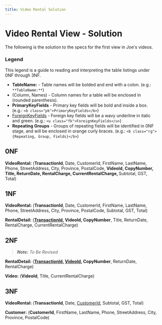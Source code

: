 ```yaml
---
title: Video Rental Solution
---
```

# Video Rental View - Solution

The following is the solution to the specs for the first view in Joe's videos.

### Legend

This legend is a guide to reading and interpreting the table listings under 0NF through 3NF.

- **TableName:** - Table names will be bolded and end with a colon. (e.g.: `**TableName:**`)
- (Column, Names) - Column names for a table will be enclosed in (rounded parenthesis).
- <b class="pk">PrimaryKeyFields</b> - Primary key fields will be bold and inside a box. (e.g.: `<b class="pk">PrimaryKeyFields</b>`)
- <u class="fk">ForeignKeyFields</u> - Foreign key fields will be a wavy underline in italic and green. (e.g.: `<u class="fk">ForeignKeyFields</u>`)
- <b class="rg">Repeating Groups</b> - Groups of repeating fields will be identified in 0NF stage, and will be enclosed in orange curly braces. (e.g.: `<b class="rg">{Repeating, Group, Fields}</b>`)

## 0NF

**VideoRental:** (<b class="pk">TransactionId</b>, Date, CustomerId, FirstName, LastName, Phone, StreetAddress, City, Province, PostalCode, <b class="rg"> VideoId, CopyNumber, Title, ReturnDate, RentalCharge, CurrentRentalCharge, </b> Subtotal, GST, Total)

## 1NF

**VideoRental:** (<b class="pk">TransactionId</b>, Date, CustomerId, FirstName, LastName, Phone, StreetAddress, City, Province, PostalCode, Subtotal, GST, Total)

**RentalDetail:** (<b class="pk"><u class="fk">TransactionId</u>, VideoId, CopyNumber</b>, Title, ReturnDate, RentalCharge, CurrentRentalCharge)

## 2NF

> ***Note:** To Be Revised*

**RentalDetail:** (<b class="pk"><u class="fk">TransactionId</u>, <u class="fk">VideoId</u>, CopyNumber</b>, ReturnDate, RentalCharge)

**Video:** (<b class="pk">VideoId</b>, Title, CurrentRentalCharge)

## 3NF

**VideoRental:** (<b class="pk">TransactionId</b>, Date, <u class="fk">CustomerId</u>, Subtotal, GST, Total)

**Customer:** (<b class="pk">CustomerId</b>, FirstName, LastName, Phone, StreetAddress, City, Province, PostalCode)
